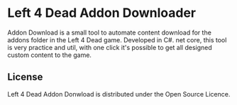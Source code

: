 # Left 4 Dead Addon Downloader

Addon Download is a small tool to automate content download for the addons folder in the Left 4 Dead game. Developed in C#. net core, this tool is very practice and util, with one click it's possible to get all designed custom content to the game.

## License

Left 4 Dead Addon Donwload is distributed under the Open Source Licence.
